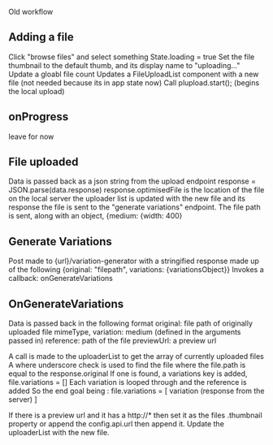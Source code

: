 Old workflow

Adding a file 
---------------------
Click "browse files" and select something
State.loading = true
Set the file thumbnail to the default thumb, and its display name to "uploading..."
Update a gloabl file count
Updates a FileUploadList component with a new file (not needed because its in app state now)
Call plupload.start(); (begins the local upload)


onProgress
-------------------
leave for now


File uploaded
-----------------------
Data is passed back as a json string from the upload endpoint
response = JSON.parse(data.response)
response.optimisedFile is the location of the file on the local server
the uploader list is updated with the new file and its response
the file is sent to the "generate variations" endpoint.
The file path is sent, along with an object, {medium: {width: 400}


Generate Variations
--------------------------------
Post made to {url}/variation-generator with a stringified response made up of the following
{original: "filepath", variations: {variationsObject}}
Invokes a callback: onGenerateVariations


OnGenerateVariations
------------------------------------
Data is passed back in the following format
	original: file path of originally uploaded file
	mimeType,
	variation: medium (defined in the arguments passed in)
	reference: path of the file
	previewUrl: a preview url

A call is made to the uploaderList to get the array of currently uploaded files
A where underscore check is used to find the file where the file.path is equal to the response.original
If one is found, a variations key is added, file.variations = []
Each variation is looped through and the reference is added
So the end goal being : 
	file.variations = [
		variation (response from the server)
	]

If there is a preview url and it has a http://* then set it as the files .thumbnail property or append the config.api.url then append it.
Update the uploaderList with the new file.
